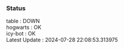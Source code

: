 ### Status


table : DOWN  
hogwarts : OK  
icy-bot : OK  
Latest Update : 2024-07-28 22:08:53.313975
